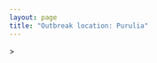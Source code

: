 ```yaml
---
layout: page
title: "Outbreak location: Purulia"
---
```

<div id="mapid">
<script src="https://buda-magenta.github.io/hazard_map/load_map.js"></script>
><script>
var marker_outbreak = L.marker([23.332200, 86.361600],{"autoPan": true}).addTo(map); marker_outbreak.bindTooltip("Purulia").openTooltip();

var circle_1 = L.circle([22.541418, 88.357691], {"pane": "markerPane", "color": "red", "fill": true, "fillOpacity": 0.2, "fillRule": "evenodd", "lineCap": "round", "lineJoin": "round", "opacity": 1.0, "radius": 475158, "stroke": true, "weight": 2}).addTo(map);
circle_1.bindTooltip("Kolkata<br>rank: 1<br>hazard index: 0.118790")

var circle_2 = L.circle([23.687130, 86.974659], {"pane": "markerPane", "color": "red", "fill": true, "fillOpacity": 0.2, "fillRule": "evenodd", "lineCap": "round", "lineJoin": "round", "opacity": 1.0, "radius": 307721, "stroke": true, "weight": 2}).addTo(map);
circle_2.bindTooltip("Asansol<br>rank: 2<br>hazard index: 0.076930")

var circle_3 = L.circle([22.801519, 86.202958], {"pane": "markerPane", "color": "red", "fill": true, "fillOpacity": 0.2, "fillRule": "evenodd", "lineCap": "round", "lineJoin": "round", "opacity": 1.0, "radius": 144184, "stroke": true, "weight": 2}).addTo(map);
circle_3.bindTooltip("Jamshedpur<br>rank: 3<br>hazard index: 0.036046")

var circle_4 = L.circle([25.133173, 86.525040], {"pane": "markerPane", "color": "red", "fill": true, "fillOpacity": 0.2, "fillRule": "evenodd", "lineCap": "round", "lineJoin": "round", "opacity": 1.0, "radius": 88163, "stroke": true, "weight": 2}).addTo(map);
circle_4.bindTooltip("Kharagpur<br>rank: 4<br>hazard index: 0.022041")

var circle_5 = L.circle([23.699128, 85.991069], {"pane": "markerPane", "color": "red", "fill": true, "fillOpacity": 0.2, "fillRule": "evenodd", "lineCap": "round", "lineJoin": "round", "opacity": 1.0, "radius": 80093, "stroke": true, "weight": 2}).addTo(map);
circle_5.bindTooltip("Bokaro<br>rank: 5<br>hazard index: 0.020023")

var circle_6 = L.circle([25.572433, 83.609605], {"pane": "markerPane", "color": "red", "fill": true, "fillOpacity": 0.2, "fillRule": "evenodd", "lineCap": "round", "lineJoin": "round", "opacity": 1.0, "radius": 69431, "stroke": true, "weight": 2}).addTo(map);
circle_6.bindTooltip("Medinipur<br>rank: 6<br>hazard index: 0.017358")

var circle_7 = L.circle([23.131954, 87.207397], {"pane": "markerPane", "color": "red", "fill": true, "fillOpacity": 0.2, "fillRule": "evenodd", "lineCap": "round", "lineJoin": "round", "opacity": 1.0, "radius": 56667, "stroke": true, "weight": 2}).addTo(map);
circle_7.bindTooltip("Bankura<br>rank: 7<br>hazard index: 0.014167")

var circle_8 = L.circle([23.370035, 85.325013], {"pane": "markerPane", "color": "red", "fill": true, "fillOpacity": 0.2, "fillRule": "evenodd", "lineCap": "round", "lineJoin": "round", "opacity": 1.0, "radius": 54489, "stroke": true, "weight": 2}).addTo(map);
circle_8.bindTooltip("Ranchi<br>rank: 8<br>hazard index: 0.013622")

var circle_9 = L.circle([23.535048, 87.338043], {"pane": "markerPane", "color": "red", "fill": true, "fillOpacity": 0.2, "fillRule": "evenodd", "lineCap": "round", "lineJoin": "round", "opacity": 1.0, "radius": 19684, "stroke": true, "weight": 2}).addTo(map);
circle_9.bindTooltip("Durgapur<br>rank: 9<br>hazard index: 0.004921")

var circle_10 = L.circle([22.591260, 88.390964], {"pane": "markerPane", "color": "red", "fill": true, "fillOpacity": 0.2, "fillRule": "evenodd", "lineCap": "round", "lineJoin": "round", "opacity": 1.0, "radius": 13910, "stroke": true, "weight": 2}).addTo(map);
circle_10.bindTooltip("Bidhan Nagar<br>rank: 10<br>hazard index: 0.003478")

var circle_11 = L.circle([23.795281, 86.430964], {"pane": "markerPane", "color": "red", "fill": true, "fillOpacity": 0.2, "fillRule": "evenodd", "lineCap": "round", "lineJoin": "round", "opacity": 1.0, "radius": 13489, "stroke": true, "weight": 2}).addTo(map);
circle_11.bindTooltip("Dhanbad<br>rank: 11<br>hazard index: 0.003372")

var circle_12 = L.circle([25.609324, 85.123525], {"pane": "markerPane", "color": "red", "fill": true, "fillOpacity": 0.2, "fillRule": "evenodd", "lineCap": "round", "lineJoin": "round", "opacity": 1.0, "radius": 10690, "stroke": true, "weight": 2}).addTo(map);
circle_12.bindTooltip("Patna<br>rank: 12<br>hazard index: 0.002673")

var circle_13 = L.circle([23.250000, 87.750000], {"pane": "markerPane", "color": "red", "fill": true, "fillOpacity": 0.2, "fillRule": "evenodd", "lineCap": "round", "lineJoin": "round", "opacity": 1.0, "radius": 9649, "stroke": true, "weight": 2}).addTo(map);
circle_13.bindTooltip("Barddhaman<br>rank: 13<br>hazard index: 0.002412")

var circle_14 = L.circle([22.472223, 88.093845], {"pane": "markerPane", "color": "red", "fill": true, "fillOpacity": 0.2, "fillRule": "evenodd", "lineCap": "round", "lineJoin": "round", "opacity": 1.0, "radius": 9627, "stroke": true, "weight": 2}).addTo(map);
circle_14.bindTooltip("Uluberia<br>rank: 14<br>hazard index: 0.002407")

var circle_15 = L.circle([20.266777, 85.843559], {"pane": "markerPane", "color": "red", "fill": true, "fillOpacity": 0.2, "fillRule": "evenodd", "lineCap": "round", "lineJoin": "round", "opacity": 1.0, "radius": 8993, "stroke": true, "weight": 2}).addTo(map);
circle_15.bindTooltip("Bhubaneswar<br>rank: 15<br>hazard index: 0.002248")

var circle_16 = L.circle([22.782355, 86.159003], {"pane": "markerPane", "color": "red", "fill": true, "fillOpacity": 0.2, "fillRule": "evenodd", "lineCap": "round", "lineJoin": "round", "opacity": 1.0, "radius": 8463, "stroke": true, "weight": 2}).addTo(map);
circle_16.bindTooltip("Adityapur<br>rank: 16<br>hazard index: 0.002116")

var circle_17 = L.circle([22.508621, 88.253218], {"pane": "markerPane", "color": "red", "fill": true, "fillOpacity": 0.2, "fillRule": "evenodd", "lineCap": "round", "lineJoin": "round", "opacity": 1.0, "radius": 7212, "stroke": true, "weight": 2}).addTo(map);
circle_17.bindTooltip("Maheshtala<br>rank: 17<br>hazard index: 0.001803")

var circle_18 = L.circle([17.723128, 83.301284], {"pane": "markerPane", "color": "red", "fill": true, "fillOpacity": 0.2, "fillRule": "evenodd", "lineCap": "round", "lineJoin": "round", "opacity": 1.0, "radius": 7147, "stroke": true, "weight": 2}).addTo(map);
circle_18.bindTooltip("Visakhapatnam<br>rank: 18<br>hazard index: 0.001787")

var circle_19 = L.circle([26.716413, 88.430992], {"pane": "markerPane", "color": "red", "fill": true, "fillOpacity": 0.2, "fillRule": "evenodd", "lineCap": "round", "lineJoin": "round", "opacity": 1.0, "radius": 6890, "stroke": true, "weight": 2}).addTo(map);
circle_19.bindTooltip("Siliguri<br>rank: 19<br>hazard index: 0.001723")

var circle_20 = L.circle([28.651718, 77.221939], {"pane": "markerPane", "color": "red", "fill": true, "fillOpacity": 0.2, "fillRule": "evenodd", "lineCap": "round", "lineJoin": "round", "opacity": 1.0, "radius": 6856, "stroke": true, "weight": 2}).addTo(map);
circle_20.bindTooltip("Delhi<br>rank: 20<br>hazard index: 0.001714")

var circle_21 = L.circle([20.468600, 85.879200], {"pane": "markerPane", "color": "red", "fill": true, "fillOpacity": 0.2, "fillRule": "evenodd", "lineCap": "round", "lineJoin": "round", "opacity": 1.0, "radius": 6505, "stroke": true, "weight": 2}).addTo(map);
circle_21.bindTooltip("Cuttack<br>rank: 21<br>hazard index: 0.001626")

var circle_22 = L.circle([23.831238, 91.282382], {"pane": "markerPane", "color": "red", "fill": true, "fillOpacity": 0.2, "fillRule": "evenodd", "lineCap": "round", "lineJoin": "round", "opacity": 1.0, "radius": 6413, "stroke": true, "weight": 2}).addTo(map);
circle_22.bindTooltip("Agartala<br>rank: 22<br>hazard index: 0.001603")

var circle_23 = L.circle([25.680654, 88.124646], {"pane": "markerPane", "color": "red", "fill": true, "fillOpacity": 0.2, "fillRule": "evenodd", "lineCap": "round", "lineJoin": "round", "opacity": 1.0, "radius": 6367, "stroke": true, "weight": 2}).addTo(map);
circle_23.bindTooltip("Raiganj<br>rank: 23<br>hazard index: 0.001592")

var circle_24 = L.circle([22.695034, 88.377060], {"pane": "markerPane", "color": "red", "fill": true, "fillOpacity": 0.2, "fillRule": "evenodd", "lineCap": "round", "lineJoin": "round", "opacity": 1.0, "radius": 6154, "stroke": true, "weight": 2}).addTo(map);
circle_24.bindTooltip("Panihati<br>rank: 24<br>hazard index: 0.001539")

var circle_25 = L.circle([24.476642, 86.606732], {"pane": "markerPane", "color": "red", "fill": true, "fillOpacity": 0.2, "fillRule": "evenodd", "lineCap": "round", "lineJoin": "round", "opacity": 1.0, "radius": 5709, "stroke": true, "weight": 2}).addTo(map);
circle_25.bindTooltip("Deoghar<br>rank: 25<br>hazard index: 0.001427")

var circle_26 = L.circle([22.890183, 88.426939], {"pane": "markerPane", "color": "red", "fill": true, "fillOpacity": 0.2, "fillRule": "evenodd", "lineCap": "round", "lineJoin": "round", "opacity": 1.0, "radius": 5428, "stroke": true, "weight": 2}).addTo(map);
circle_26.bindTooltip("Naihati<br>rank: 26<br>hazard index: 0.001357")

var circle_27 = L.circle([22.670728, 88.376342], {"pane": "markerPane", "color": "red", "fill": true, "fillOpacity": 0.2, "fillRule": "evenodd", "lineCap": "round", "lineJoin": "round", "opacity": 1.0, "radius": 5401, "stroke": true, "weight": 2}).addTo(map);
circle_27.bindTooltip("Kamarhati<br>rank: 27<br>hazard index: 0.001350")

var circle_28 = L.circle([19.075990, 72.877393], {"pane": "markerPane", "color": "red", "fill": true, "fillOpacity": 0.2, "fillRule": "evenodd", "lineCap": "round", "lineJoin": "round", "opacity": 1.0, "radius": 5198, "stroke": true, "weight": 2}).addTo(map);
circle_28.bindTooltip("Mumbai<br>rank: 28<br>hazard index: 0.001300")

var circle_29 = L.circle([22.646958, 88.343612], {"pane": "markerPane", "color": "red", "fill": true, "fillOpacity": 0.2, "fillRule": "evenodd", "lineCap": "round", "lineJoin": "round", "opacity": 1.0, "radius": 4685, "stroke": true, "weight": 2}).addTo(map);
circle_29.bindTooltip("Bally<br>rank: 29<br>hazard index: 0.001171")

var circle_30 = L.circle([22.214285, 84.872437], {"pane": "markerPane", "color": "red", "fill": true, "fillOpacity": 0.2, "fillRule": "evenodd", "lineCap": "round", "lineJoin": "round", "opacity": 1.0, "radius": 4684, "stroke": true, "weight": 2}).addTo(map);
circle_30.bindTooltip("Raurkela<br>rank: 30<br>hazard index: 0.001171")

var circle_31 = L.circle([26.083143, 86.032571], {"pane": "markerPane", "color": "red", "fill": true, "fillOpacity": 0.2, "fillRule": "evenodd", "lineCap": "round", "lineJoin": "round", "opacity": 1.0, "radius": 4558, "stroke": true, "weight": 2}).addTo(map);
circle_31.bindTooltip("Darbhanga<br>rank: 31<br>hazard index: 0.001140")

var circle_32 = L.circle([22.717624, 88.488953], {"pane": "markerPane", "color": "red", "fill": true, "fillOpacity": 0.2, "fillRule": "evenodd", "lineCap": "round", "lineJoin": "round", "opacity": 1.0, "radius": 4548, "stroke": true, "weight": 2}).addTo(map);
circle_32.bindTooltip("Barasat<br>rank: 32<br>hazard index: 0.001137")

var circle_33 = L.circle([16.508759, 80.618510], {"pane": "markerPane", "color": "red", "fill": true, "fillOpacity": 0.2, "fillRule": "evenodd", "lineCap": "round", "lineJoin": "round", "opacity": 1.0, "radius": 4329, "stroke": true, "weight": 2}).addTo(map);
circle_33.bindTooltip("Vijayawada<br>rank: 33<br>hazard index: 0.001082")

var circle_34 = L.circle([22.707369, 88.374437], {"pane": "markerPane", "color": "red", "fill": true, "fillOpacity": 0.2, "fillRule": "evenodd", "lineCap": "round", "lineJoin": "round", "opacity": 1.0, "radius": 3987, "stroke": true, "weight": 2}).addTo(map);
circle_34.bindTooltip("Baranagar<br>rank: 34<br>hazard index: 0.000997")

var circle_35 = L.circle([22.028124, 88.063265], {"pane": "markerPane", "color": "red", "fill": true, "fillOpacity": 0.2, "fillRule": "evenodd", "lineCap": "round", "lineJoin": "round", "opacity": 1.0, "radius": 3496, "stroke": true, "weight": 2}).addTo(map);
circle_35.bindTooltip("Haldia<br>rank: 35<br>hazard index: 0.000874")

var circle_36 = L.circle([24.965712, 88.127778], {"pane": "markerPane", "color": "red", "fill": true, "fillOpacity": 0.2, "fillRule": "evenodd", "lineCap": "round", "lineJoin": "round", "opacity": 1.0, "radius": 3400, "stroke": true, "weight": 2}).addTo(map);
circle_36.bindTooltip("English Bazar<br>rank: 36<br>hazard index: 0.000850")

var circle_37 = L.circle([12.979120, 77.591300], {"pane": "markerPane", "color": "red", "fill": true, "fillOpacity": 0.2, "fillRule": "evenodd", "lineCap": "round", "lineJoin": "round", "opacity": 1.0, "radius": 3370, "stroke": true, "weight": 2}).addTo(map);
circle_37.bindTooltip("Bangalore<br>rank: 37<br>hazard index: 0.000843")

var circle_38 = L.circle([26.180598, 91.753943], {"pane": "markerPane", "color": "red", "fill": true, "fillOpacity": 0.2, "fillRule": "evenodd", "lineCap": "round", "lineJoin": "round", "opacity": 1.0, "radius": 3336, "stroke": true, "weight": 2}).addTo(map);
circle_38.bindTooltip("Guwahati<br>rank: 38<br>hazard index: 0.000834")

var circle_39 = L.circle([22.694792, 88.453018], {"pane": "markerPane", "color": "red", "fill": true, "fillOpacity": 0.2, "fillRule": "evenodd", "lineCap": "round", "lineJoin": "round", "opacity": 1.0, "radius": 3192, "stroke": true, "weight": 2}).addTo(map);
circle_39.bindTooltip("Madhyamgram<br>rank: 39<br>hazard index: 0.000798")

var circle_40 = L.circle([24.379576, 88.585573], {"pane": "markerPane", "color": "red", "fill": true, "fillOpacity": 0.2, "fillRule": "evenodd", "lineCap": "round", "lineJoin": "round", "opacity": 1.0, "radius": 3135, "stroke": true, "weight": 2}).addTo(map);
circle_40.bindTooltip("Baharampur<br>rank: 40<br>hazard index: 0.000784")

var circle_41 = L.circle([22.754995, 88.341667], {"pane": "markerPane", "color": "red", "fill": true, "fillOpacity": 0.2, "fillRule": "evenodd", "lineCap": "round", "lineJoin": "round", "opacity": 1.0, "radius": 2942, "stroke": true, "weight": 2}).addTo(map);
circle_41.bindTooltip("Serampore<br>rank: 41<br>hazard index: 0.000736")

var circle_42 = L.circle([26.148658, 85.340013], {"pane": "markerPane", "color": "red", "fill": true, "fillOpacity": 0.2, "fillRule": "evenodd", "lineCap": "round", "lineJoin": "round", "opacity": 1.0, "radius": 2863, "stroke": true, "weight": 2}).addTo(map);
circle_42.bindTooltip("Muzaffarpur<br>rank: 42<br>hazard index: 0.000716")

var circle_43 = L.circle([22.901200, 88.389900], {"pane": "markerPane", "color": "red", "fill": true, "fillOpacity": 0.2, "fillRule": "evenodd", "lineCap": "round", "lineJoin": "round", "opacity": 1.0, "radius": 2843, "stroke": true, "weight": 2}).addTo(map);
circle_43.bindTooltip("Hugli-Chinsurah<br>rank: 43<br>hazard index: 0.000711")

var circle_44 = L.circle([22.667046, 88.341146], {"pane": "markerPane", "color": "red", "fill": true, "fillOpacity": 0.2, "fillRule": "evenodd", "lineCap": "round", "lineJoin": "round", "opacity": 1.0, "radius": 2605, "stroke": true, "weight": 2}).addTo(map);
circle_44.bindTooltip("Uttarpara<br>rank: 44<br>hazard index: 0.000651")

var circle_45 = L.circle([21.735348, 81.944459], {"pane": "markerPane", "color": "red", "fill": true, "fillOpacity": 0.2, "fillRule": "evenodd", "lineCap": "round", "lineJoin": "round", "opacity": 1.0, "radius": 2604, "stroke": true, "weight": 2}).addTo(map);
circle_45.bindTooltip("Bhatpara<br>rank: 45<br>hazard index: 0.000651")

var circle_46 = L.circle([22.870214, 88.419608], {"pane": "markerPane", "color": "red", "fill": true, "fillOpacity": 0.2, "fillRule": "evenodd", "lineCap": "round", "lineJoin": "round", "opacity": 1.0, "radius": 2500, "stroke": true, "weight": 2}).addTo(map);
circle_46.bindTooltip("Barrackpur<br>rank: 46<br>hazard index: 0.000625")

var circle_47 = L.circle([13.083694, 80.270186], {"pane": "markerPane", "color": "red", "fill": true, "fillOpacity": 0.2, "fillRule": "evenodd", "lineCap": "round", "lineJoin": "round", "opacity": 1.0, "radius": 2446, "stroke": true, "weight": 2}).addTo(map);
circle_47.bindTooltip("Chennai<br>rank: 47<br>hazard index: 0.000612")

var circle_48 = L.circle([23.405848, 88.495893], {"pane": "markerPane", "color": "red", "fill": true, "fillOpacity": 0.2, "fillRule": "evenodd", "lineCap": "round", "lineJoin": "round", "opacity": 1.0, "radius": 2442, "stroke": true, "weight": 2}).addTo(map);
circle_48.bindTooltip("Krishnanagar<br>rank: 48<br>hazard index: 0.000611")

var circle_49 = L.circle([23.259346, 88.437212], {"pane": "markerPane", "color": "red", "fill": true, "fillOpacity": 0.2, "fillRule": "evenodd", "lineCap": "round", "lineJoin": "round", "opacity": 1.0, "radius": 2435, "stroke": true, "weight": 2}).addTo(map);
circle_49.bindTooltip("Santipur<br>rank: 49<br>hazard index: 0.000609")

var circle_50 = L.circle([22.840800, 88.653500], {"pane": "markerPane", "color": "red", "fill": true, "fillOpacity": 0.2, "fillRule": "evenodd", "lineCap": "round", "lineJoin": "round", "opacity": 1.0, "radius": 2401, "stroke": true, "weight": 2}).addTo(map);
circle_50.bindTooltip("Habra<br>rank: 50<br>hazard index: 0.000600")

var circle_51 = L.circle([17.388786, 78.461065], {"pane": "markerPane", "color": "red", "fill": true, "fillOpacity": 0.2, "fillRule": "evenodd", "lineCap": "round", "lineJoin": "round", "opacity": 1.0, "radius": 2356, "stroke": true, "weight": 2}).addTo(map);
circle_51.bindTooltip("Hyderabad<br>rank: 51<br>hazard index: 0.000589")

var circle_52 = L.circle([25.286698, 87.132254], {"pane": "markerPane", "color": "red", "fill": true, "fillOpacity": 0.2, "fillRule": "evenodd", "lineCap": "round", "lineJoin": "round", "opacity": 1.0, "radius": 2321, "stroke": true, "weight": 2}).addTo(map);
circle_52.bindTooltip("Bhagalpur<br>rank: 52<br>hazard index: 0.000580")

var circle_53 = L.circle([23.730215, 86.839671], {"pane": "markerPane", "color": "red", "fill": true, "fillOpacity": 0.2, "fillRule": "evenodd", "lineCap": "round", "lineJoin": "round", "opacity": 1.0, "radius": 2119, "stroke": true, "weight": 2}).addTo(map);
circle_53.bindTooltip("Kulti<br>rank: 53<br>hazard index: 0.000530")

var circle_54 = L.circle([21.237947, 81.633683], {"pane": "markerPane", "color": "red", "fill": true, "fillOpacity": 0.2, "fillRule": "evenodd", "lineCap": "round", "lineJoin": "round", "opacity": 1.0, "radius": 2115, "stroke": true, "weight": 2}).addTo(map);
circle_54.bindTooltip("Raipur<br>rank: 54<br>hazard index: 0.000529")

var circle_55 = L.circle([14.449372, 79.987376], {"pane": "markerPane", "color": "red", "fill": true, "fillOpacity": 0.2, "fillRule": "evenodd", "lineCap": "round", "lineJoin": "round", "opacity": 1.0, "radius": 2087, "stroke": true, "weight": 2}).addTo(map);
circle_55.bindTooltip("Nellore<br>rank: 55<br>hazard index: 0.000522")

var circle_56 = L.circle([22.661196, 88.866022], {"pane": "markerPane", "color": "red", "fill": true, "fillOpacity": 0.2, "fillRule": "evenodd", "lineCap": "round", "lineJoin": "round", "opacity": 1.0, "radius": 2040, "stroke": true, "weight": 2}).addTo(map);
circle_56.bindTooltip("Basirhat<br>rank: 56<br>hazard index: 0.000510")

var circle_57 = L.circle([22.920982, 88.437022], {"pane": "markerPane", "color": "red", "fill": true, "fillOpacity": 0.2, "fillRule": "evenodd", "lineCap": "round", "lineJoin": "round", "opacity": 1.0, "radius": 2036, "stroke": true, "weight": 2}).addTo(map);
circle_57.bindTooltip("Halisahar<br>rank: 57<br>hazard index: 0.000509")

var circle_58 = L.circle([23.388901, 88.372439], {"pane": "markerPane", "color": "red", "fill": true, "fillOpacity": 0.2, "fillRule": "evenodd", "lineCap": "round", "lineJoin": "round", "opacity": 1.0, "radius": 2014, "stroke": true, "weight": 2}).addTo(map);
circle_58.bindTooltip("Nabadwip<br>rank: 58<br>hazard index: 0.000504")

var circle_59 = L.circle([22.726141, 88.343487], {"pane": "markerPane", "color": "red", "fill": true, "fillOpacity": 0.2, "fillRule": "evenodd", "lineCap": "round", "lineJoin": "round", "opacity": 1.0, "radius": 1999, "stroke": true, "weight": 2}).addTo(map);
circle_59.bindTooltip("Rishra<br>rank: 59<br>hazard index: 0.000500")

var circle_60 = L.circle([22.949011, 88.435910], {"pane": "markerPane", "color": "red", "fill": true, "fillOpacity": 0.2, "fillRule": "evenodd", "lineCap": "round", "lineJoin": "round", "opacity": 1.0, "radius": 1960, "stroke": true, "weight": 2}).addTo(map);
circle_60.bindTooltip("Kanchrapara<br>rank: 60<br>hazard index: 0.000490")

var circle_61 = L.circle([26.838100, 80.934600], {"pane": "markerPane", "color": "red", "fill": true, "fillOpacity": 0.2, "fillRule": "evenodd", "lineCap": "round", "lineJoin": "round", "opacity": 1.0, "radius": 1794, "stroke": true, "weight": 2}).addTo(map);
circle_61.bindTooltip("Lucknow<br>rank: 61<br>hazard index: 0.000449")

var circle_62 = L.circle([22.794910, 88.331772], {"pane": "markerPane", "color": "red", "fill": true, "fillOpacity": 0.2, "fillRule": "evenodd", "lineCap": "round", "lineJoin": "round", "opacity": 1.0, "radius": 1723, "stroke": true, "weight": 2}).addTo(map);
circle_62.bindTooltip("Baidyabati<br>rank: 62<br>hazard index: 0.000431")

var circle_63 = L.circle([22.741920, 88.379201], {"pane": "markerPane", "color": "red", "fill": true, "fillOpacity": 0.2, "fillRule": "evenodd", "lineCap": "round", "lineJoin": "round", "opacity": 1.0, "radius": 1685, "stroke": true, "weight": 2}).addTo(map);
circle_63.bindTooltip("Titagarh<br>rank: 63<br>hazard index: 0.000421")

var circle_64 = L.circle([23.056882, 88.781851], {"pane": "markerPane", "color": "red", "fill": true, "fillOpacity": 0.2, "fillRule": "evenodd", "lineCap": "round", "lineJoin": "round", "opacity": 1.0, "radius": 1632, "stroke": true, "weight": 2}).addTo(map);
circle_64.bindTooltip("Bongaon<br>rank: 64<br>hazard index: 0.000408")

var circle_65 = L.circle([22.715699, 88.381582], {"pane": "markerPane", "color": "red", "fill": true, "fillOpacity": 0.2, "fillRule": "evenodd", "lineCap": "round", "lineJoin": "round", "opacity": 1.0, "radius": 1580, "stroke": true, "weight": 2}).addTo(map);
circle_65.bindTooltip("Khardaha<br>rank: 65<br>hazard index: 0.000395")

var circle_66 = L.circle([22.965365, 88.403973], {"pane": "markerPane", "color": "red", "fill": true, "fillOpacity": 0.2, "fillRule": "evenodd", "lineCap": "round", "lineJoin": "round", "opacity": 1.0, "radius": 1490, "stroke": true, "weight": 2}).addTo(map);
circle_66.bindTooltip("Bansberia<br>rank: 66<br>hazard index: 0.000373")

var circle_67 = L.circle([22.974972, 88.434591], {"pane": "markerPane", "color": "red", "fill": true, "fillOpacity": 0.2, "fillRule": "evenodd", "lineCap": "round", "lineJoin": "round", "opacity": 1.0, "radius": 1444, "stroke": true, "weight": 2}).addTo(map);
circle_67.bindTooltip("Kalyani<br>rank: 67<br>hazard index: 0.000361")

var circle_68 = L.circle([17.005045, 81.780473], {"pane": "markerPane", "color": "red", "fill": true, "fillOpacity": 0.2, "fillRule": "evenodd", "lineCap": "round", "lineJoin": "round", "opacity": 1.0, "radius": 1420, "stroke": true, "weight": 2}).addTo(map);
circle_68.bindTooltip("Rajahmundry<br>rank: 68<br>hazard index: 0.000355")

var circle_69 = L.circle([21.149813, 79.082056], {"pane": "markerPane", "color": "red", "fill": true, "fillOpacity": 0.2, "fillRule": "evenodd", "lineCap": "round", "lineJoin": "round", "opacity": 1.0, "radius": 1346, "stroke": true, "weight": 2}).addTo(map);
circle_69.bindTooltip("Nagpur<br>rank: 69<br>hazard index: 0.000337")

var circle_70 = L.circle([19.807608, 85.825254], {"pane": "markerPane", "color": "red", "fill": true, "fillOpacity": 0.2, "fillRule": "evenodd", "lineCap": "round", "lineJoin": "round", "opacity": 1.0, "radius": 1332, "stroke": true, "weight": 2}).addTo(map);
circle_70.bindTooltip("Puri<br>rank: 70<br>hazard index: 0.000333")

var circle_71 = L.circle([21.500000, 86.750000], {"pane": "markerPane", "color": "red", "fill": true, "fillOpacity": 0.2, "fillRule": "evenodd", "lineCap": "round", "lineJoin": "round", "opacity": 1.0, "radius": 1268, "stroke": true, "weight": 2}).addTo(map);
circle_71.bindTooltip("Baleshwar<br>rank: 71<br>hazard index: 0.000317")

var circle_72 = L.circle([25.773344, 84.784977], {"pane": "markerPane", "color": "red", "fill": true, "fillOpacity": 0.2, "fillRule": "evenodd", "lineCap": "round", "lineJoin": "round", "opacity": 1.0, "radius": 1175, "stroke": true, "weight": 2}).addTo(map);
circle_72.bindTooltip("Chapra<br>rank: 72<br>hazard index: 0.000294")

var circle_73 = L.circle([26.698885, 88.320030], {"pane": "markerPane", "color": "red", "fill": true, "fillOpacity": 0.2, "fillRule": "evenodd", "lineCap": "round", "lineJoin": "round", "opacity": 1.0, "radius": 1097, "stroke": true, "weight": 2}).addTo(map);
circle_73.bindTooltip("Bagdogra<br>rank: 73<br>hazard index: 0.000274")

var circle_74 = L.circle([23.021624, 72.579707], {"pane": "markerPane", "color": "red", "fill": true, "fillOpacity": 0.2, "fillRule": "evenodd", "lineCap": "round", "lineJoin": "round", "opacity": 1.0, "radius": 1068, "stroke": true, "weight": 2}).addTo(map);
circle_74.bindTooltip("Ahmedabad<br>rank: 74<br>hazard index: 0.000267")

var circle_75 = L.circle([26.505476, 93.977739], {"pane": "markerPane", "color": "red", "fill": true, "fillOpacity": 0.2, "fillRule": "evenodd", "lineCap": "round", "lineJoin": "round", "opacity": 1.0, "radius": 1022, "stroke": true, "weight": 2}).addTo(map);
circle_75.bindTooltip("Chandan Nagar<br>rank: 75<br>hazard index: 0.000256")

var circle_76 = L.circle([24.796436, 85.007956], {"pane": "markerPane", "color": "red", "fill": true, "fillOpacity": 0.2, "fillRule": "evenodd", "lineCap": "round", "lineJoin": "round", "opacity": 1.0, "radius": 1012, "stroke": true, "weight": 2}).addTo(map);
circle_76.bindTooltip("Gaya<br>rank: 76<br>hazard index: 0.000253")

var circle_77 = L.circle([18.521428, 73.854454], {"pane": "markerPane", "color": "red", "fill": true, "fillOpacity": 0.2, "fillRule": "evenodd", "lineCap": "round", "lineJoin": "round", "opacity": 1.0, "radius": 959, "stroke": true, "weight": 2}).addTo(map);
circle_77.bindTooltip("Pune<br>rank: 77<br>hazard index: 0.000240")

var circle_78 = L.circle([22.383333, 82.133333], {"pane": "markerPane", "color": "red", "fill": true, "fillOpacity": 0.2, "fillRule": "evenodd", "lineCap": "round", "lineJoin": "round", "opacity": 1.0, "radius": 957, "stroke": true, "weight": 2}).addTo(map);
circle_78.bindTooltip("Bilaspur<br>rank: 78<br>hazard index: 0.000239")

var circle_79 = L.circle([18.112082, 83.405220], {"pane": "markerPane", "color": "red", "fill": true, "fillOpacity": 0.2, "fillRule": "evenodd", "lineCap": "round", "lineJoin": "round", "opacity": 1.0, "radius": 930, "stroke": true, "weight": 2}).addTo(map);
circle_79.bindTooltip("Vizianagaram<br>rank: 79<br>hazard index: 0.000233")

var circle_80 = L.circle([25.335649, 83.007629], {"pane": "markerPane", "color": "red", "fill": true, "fillOpacity": 0.2, "fillRule": "evenodd", "lineCap": "round", "lineJoin": "round", "opacity": 1.0, "radius": 909, "stroke": true, "weight": 2}).addTo(map);
circle_80.bindTooltip("Varanasi<br>rank: 80<br>hazard index: 0.000227")

var circle_81 = L.circle([16.676135, 81.170868], {"pane": "markerPane", "color": "red", "fill": true, "fillOpacity": 0.2, "fillRule": "evenodd", "lineCap": "round", "lineJoin": "round", "opacity": 1.0, "radius": 885, "stroke": true, "weight": 2}).addTo(map);
circle_81.bindTooltip("Eluru<br>rank: 81<br>hazard index: 0.000221")

var circle_82 = L.circle([26.915458, 75.818982], {"pane": "markerPane", "color": "red", "fill": true, "fillOpacity": 0.2, "fillRule": "evenodd", "lineCap": "round", "lineJoin": "round", "opacity": 1.0, "radius": 879, "stroke": true, "weight": 2}).addTo(map);
circle_82.bindTooltip("Jaipur<br>rank: 82<br>hazard index: 0.000220")

var circle_83 = L.circle([26.460914, 80.321759], {"pane": "markerPane", "color": "red", "fill": true, "fillOpacity": 0.2, "fillRule": "evenodd", "lineCap": "round", "lineJoin": "round", "opacity": 1.0, "radius": 873, "stroke": true, "weight": 2}).addTo(map);
circle_83.bindTooltip("Kanpur<br>rank: 83<br>hazard index: 0.000218")

var circle_84 = L.circle([25.720581, 85.255560], {"pane": "markerPane", "color": "red", "fill": true, "fillOpacity": 0.2, "fillRule": "evenodd", "lineCap": "round", "lineJoin": "round", "opacity": 1.0, "radius": 857, "stroke": true, "weight": 2}).addTo(map);
circle_84.bindTooltip("Hajipur<br>rank: 84<br>hazard index: 0.000214")

var circle_85 = L.circle([15.507554, 80.060800], {"pane": "markerPane", "color": "red", "fill": true, "fillOpacity": 0.2, "fillRule": "evenodd", "lineCap": "round", "lineJoin": "round", "opacity": 1.0, "radius": 837, "stroke": true, "weight": 2}).addTo(map);
circle_85.bindTooltip("Ongole<br>rank: 85<br>hazard index: 0.000209")

var circle_86 = L.circle([11.664535, 92.739045], {"pane": "markerPane", "color": "red", "fill": true, "fillOpacity": 0.2, "fillRule": "evenodd", "lineCap": "round", "lineJoin": "round", "opacity": 1.0, "radius": 803, "stroke": true, "weight": 2}).addTo(map);
circle_86.bindTooltip("Port Blair<br>rank: 86<br>hazard index: 0.000201")

var circle_87 = L.circle([12.794811, 79.000641], {"pane": "markerPane", "color": "red", "fill": true, "fillOpacity": 0.2, "fillRule": "evenodd", "lineCap": "round", "lineJoin": "round", "opacity": 1.0, "radius": 755, "stroke": true, "weight": 2}).addTo(map);
circle_87.bindTooltip("Vellore<br>rank: 87<br>hazard index: 0.000189")

var circle_88 = L.circle([21.063329, 86.505373], {"pane": "markerPane", "color": "red", "fill": true, "fillOpacity": 0.2, "fillRule": "evenodd", "lineCap": "round", "lineJoin": "round", "opacity": 1.0, "radius": 752, "stroke": true, "weight": 2}).addTo(map);
circle_88.bindTooltip("Bhadrak<br>rank: 88<br>hazard index: 0.000188")

var circle_89 = L.circle([26.626484, 88.734077], {"pane": "markerPane", "color": "red", "fill": true, "fillOpacity": 0.2, "fillRule": "evenodd", "lineCap": "round", "lineJoin": "round", "opacity": 1.0, "radius": 714, "stroke": true, "weight": 2}).addTo(map);
circle_89.bindTooltip("Jalpaiguri<br>rank: 89<br>hazard index: 0.000179")

var circle_90 = L.circle([26.298638, 87.953148], {"pane": "markerPane", "color": "red", "fill": true, "fillOpacity": 0.2, "fillRule": "evenodd", "lineCap": "round", "lineJoin": "round", "opacity": 1.0, "radius": 602, "stroke": true, "weight": 2}).addTo(map);
circle_90.bindTooltip("Kishanganj<br>rank: 90<br>hazard index: 0.000151")

var circle_91 = L.circle([12.227213, 79.070156], {"pane": "markerPane", "color": "red", "fill": true, "fillOpacity": 0.2, "fillRule": "evenodd", "lineCap": "round", "lineJoin": "round", "opacity": 1.0, "radius": 588, "stroke": true, "weight": 2}).addTo(map);
circle_91.bindTooltip("Tiruvannamalai<br>rank: 91<br>hazard index: 0.000147")

var circle_92 = L.circle([21.199035, 81.397955], {"pane": "markerPane", "color": "red", "fill": true, "fillOpacity": 0.2, "fillRule": "evenodd", "lineCap": "round", "lineJoin": "round", "opacity": 1.0, "radius": 562, "stroke": true, "weight": 2}).addTo(map);
circle_92.bindTooltip("Durg<br>rank: 92<br>hazard index: 0.000141")

var circle_93 = L.circle([25.623400, 85.041700], {"pane": "markerPane", "color": "red", "fill": true, "fillOpacity": 0.2, "fillRule": "evenodd", "lineCap": "round", "lineJoin": "round", "opacity": 1.0, "radius": 508, "stroke": true, "weight": 2}).addTo(map);
circle_93.bindTooltip("Dinapur Nizamat<br>rank: 93<br>hazard index: 0.000127")

var circle_94 = L.circle([25.560900, 87.647654], {"pane": "markerPane", "color": "red", "fill": true, "fillOpacity": 0.2, "fillRule": "evenodd", "lineCap": "round", "lineJoin": "round", "opacity": 1.0, "radius": 507, "stroke": true, "weight": 2}).addTo(map);
circle_94.bindTooltip("Katihar<br>rank: 94<br>hazard index: 0.000127")

var circle_95 = L.circle([21.400000, 83.883333], {"pane": "markerPane", "color": "red", "fill": true, "fillOpacity": 0.2, "fillRule": "evenodd", "lineCap": "round", "lineJoin": "round", "opacity": 1.0, "radius": 488, "stroke": true, "weight": 2}).addTo(map);
circle_95.bindTooltip("Sambalpur<br>rank: 95<br>hazard index: 0.000122")

var circle_96 = L.circle([25.438130, 81.833800], {"pane": "markerPane", "color": "red", "fill": true, "fillOpacity": 0.2, "fillRule": "evenodd", "lineCap": "round", "lineJoin": "round", "opacity": 1.0, "radius": 486, "stroke": true, "weight": 2}).addTo(map);
circle_96.bindTooltip("Allahabad<br>rank: 96<br>hazard index: 0.000122")

var circle_97 = L.circle([21.934900, 86.732400], {"pane": "markerPane", "color": "red", "fill": true, "fillOpacity": 0.2, "fillRule": "evenodd", "lineCap": "round", "lineJoin": "round", "opacity": 1.0, "radius": 480, "stroke": true, "weight": 2}).addTo(map);
circle_97.bindTooltip("Baripada<br>rank: 97<br>hazard index: 0.000120")

var circle_98 = L.circle([21.170200, 72.831100], {"pane": "markerPane", "color": "red", "fill": true, "fillOpacity": 0.2, "fillRule": "evenodd", "lineCap": "round", "lineJoin": "round", "opacity": 1.0, "radius": 443, "stroke": true, "weight": 2}).addTo(map);
circle_98.bindTooltip("Surat<br>rank: 98<br>hazard index: 0.000111")

var circle_99 = L.circle([24.800609, 93.937000], {"pane": "markerPane", "color": "red", "fill": true, "fillOpacity": 0.2, "fillRule": "evenodd", "lineCap": "round", "lineJoin": "round", "opacity": 1.0, "radius": 410, "stroke": true, "weight": 2}).addTo(map);
circle_99.bindTooltip("Imphal<br>rank: 99<br>hazard index: 0.000103")

var circle_100 = L.circle([22.500000, 83.500000], {"pane": "markerPane", "color": "red", "fill": true, "fillOpacity": 0.2, "fillRule": "evenodd", "lineCap": "round", "lineJoin": "round", "opacity": 1.0, "radius": 397, "stroke": true, "weight": 2}).addTo(map);
circle_100.bindTooltip("Raigarh<br>rank: 100<br>hazard index: 0.000099")
</script>
</div>